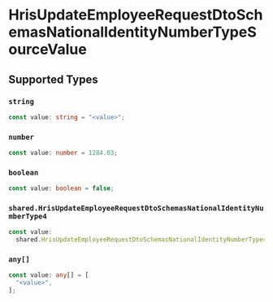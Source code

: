 # HrisUpdateEmployeeRequestDtoSchemasNationalIdentityNumberTypeSourceValue


## Supported Types

### `string`

```typescript
const value: string = "<value>";
```

### `number`

```typescript
const value: number = 1284.03;
```

### `boolean`

```typescript
const value: boolean = false;
```

### `shared.HrisUpdateEmployeeRequestDtoSchemasNationalIdentityNumberType4`

```typescript
const value:
  shared.HrisUpdateEmployeeRequestDtoSchemasNationalIdentityNumberType4 = {};
```

### `any[]`

```typescript
const value: any[] = [
  "<value>",
];
```

